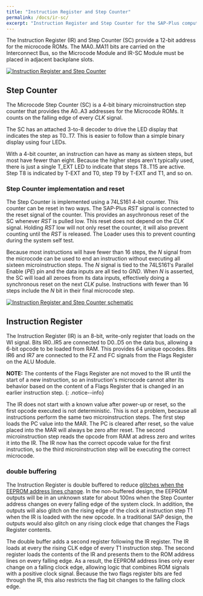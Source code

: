 ```yaml
---
title: "Instruction Register and Step Counter"
permalink: /docs/ir-sc/
excerpt: "Instruction Register and Step Counter for the SAP-Plus computer"
---
```


The Instruction Register (IR) and Step Counter (SC) provide a 12-bit address for the microcode ROMs.  The MA0..MA11 bits are carried on the Interconnect Bus, so the Microcode Module and IR-SC Module must be placed in adjacent backplane slots.

[![Instruction Register and Step Counter](../../assets/images/ir-sc-module-small.png "Instruction Register and Step Counter")](../../assets/images/ir-sc-module.png)

## Step Counter

The Microcode Step Counter (SC) is a 4-bit binary microinstruction step counter that provides the A0..A3 addresses for the Microcode ROMs.  It counts on the falling edge of every _CLK_ signal.

The SC has an attached 3-to-8 decoder to drive the LED display that indicates the step as T0..T7.  This is easier to follow than a simple binary display using four LEDs.

With a 4-bit counter, an instruction can have as many as sixteen steps, but most have fewer than eight.  Because the higher steps aren't typically used, there is just a single T_EXT LED to indicate that steps T8..T15 are active.  Step T8 is indicated by T-EXT and T0, step T9 by T-EXT and T1, and so on.

### Step Counter implementation and reset

The Step Counter is implemented using a 74LS161 4-bit counter.  This counter can be reset in two ways.  The SAP-Plus _RST_ signal is connected to the reset signal of the counter.  This provides an asychronous reset of the SC whenever _RST_ is pulled low.  This reset does not depend on the _CLK_ signal.  Holding _RST_ low will not only reset the counter, it will also prevent counting until the _RST_ is released.  The Loader uses this to prevent counting during the system self test.

Because most instructions will have fewer than 16 steps, the _N_ signal from the microcode can be used to end an instruction without executing all sixteen microinstruction steps.  The _N_ signal is tied to the 74LS161's Parallel Enable (_PE_) pin and the data inputs are all tied to _GND_.  When _N_ is asserted, the SC will load all zeroes from its data inputs, effectively doing a synchronous reset on the next _CLK_ pulse.  Instructions with fewer than 16 steps include the _N_ bit in their final microcode step.

[![Instruction Register and Step Counter schematic](../../assets/images/ir-sc-schematic-small.png "Instruction Register and Step Counter schematic")](../../assets/images/ir-sc-schematic.png)

## Instruction Register

The Instruction Register (IR) is an 8-bit, write-only register that loads on the WI signal.  Bits IR0..IR5 are connected to D0..D5 on the data bus, allowing a 6-bit opcode to be loaded from RAM.  This provides 64 unique opcodes.  Bits IR6 and IR7 are connected to the FZ and FC signals from the Flags Register on the ALU Module.  

**NOTE:** The contents of the Flags Register are not moved to the IR until the start of a new instruction, so an instruction's microcode cannot alter its behavior based on the content of a Flags Register that is changed in an earlier instruction step.
{: .notice--info}

The IR does not start with a known value after power-up or reset, so the first opcode executed is not deterministic.  This is not a problem, because all instructions perform the same two microinstruction steps.  The first step loads the PC value into the MAR.  The PC is cleared after reset, so the value placed into the MAR will always be zero after reset.  The second microinstruction step reads the opcode from RAM at adress zero and writes it into the IR.  The IR now has the correct opcode value for the first instruction, so the third microinstruction step will be executing the correct microcode.

### double buffering

The Instruction Register is double buffered to reduce [glitches when the EEPROM address lines change](https://tomnisbet.github.io/nqsap-pcb/docs/eeprom-glitch/).  In the non-buffered design, the EEPROM outputs will be in an unknown state for about 100ns when the Step Counter address changes on every falling edge of the system clock.  In addition, the outputs will also glitch on the rising edge of the clock at instruction step T1 when the IR is loaded with the new opcode.  In a traditional SAP design, the outputs would also glitch on any rising clock edge that changes the Flags Register contents.

The double buffer adds a second register following the IR register.  The IR loads at every the rising CLK edge of every T1 instruction step.  The second register loads the contents of the IR and presents them to the ROM address lines on every falling edge.  As a result, the EEPROM address lines only ever change on a falling clock edge, allowing logic that combines ROM signals with a positive clock signal.  Because the two flags register bits are fed through the IR, this also restricts the flag bit changes to the falling clock edge.
